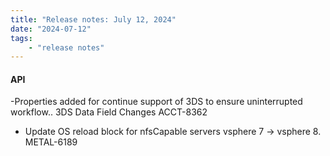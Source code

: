 ```yaml
---
title: "Release notes: July 12, 2024"
date: "2024-07-12"
tags:
    - "release notes"
---
```


#### API

-Properties added for continue support of 3DS to ensure uninterrupted workflow.. 3DS Data Field Changes ACCT-8362
- Update OS reload block for nfsCapable servers vsphere 7 -> vsphere 8. METAL-6189
